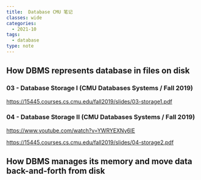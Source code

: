 ```yaml
---
title:  Database CMU 笔记
classes: wide
categories:
  - 2021-10
tags:
  - database
type: note
---
```


## How DBMS represents database in files on disk

### 03 - Database Storage I (CMU Databases Systems / Fall 2019)

https://15445.courses.cs.cmu.edu/fall2019/slides/03-storage1.pdf

### 04 - Database Storage II (CMU Databases Systems / Fall 2019)

https://www.youtube.com/watch?v=YWRYEXNy6IE

https://15445.courses.cs.cmu.edu/fall2019/slides/04-storage2.pdf

## How DBMS manages its memory and move data back-and-forth from disk
